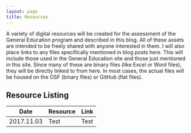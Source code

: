 ```yaml
---
layout: page
title: Resources
---
```


A variety of digital resources will be created for the assessment of the General Education program and described in this blog. All of these assets are intended to be freely shared with anyone interested in them. I will also place links to any files specifically mentioned in blog posts here. This will include those used in the General Education site and those just mentioned in this site. Since many of these are binary files (like Excel or Word files), they will be directly linked to from here. In most cases, the actual files will be housed on the OSF (binary files) or GitHub (flat files).  

## Resource Listing  

|   Date   |      Resource      |    Link    |  
|----------|--------------------|------------|  
|2017.11.03|        Test        |    Test    |  



